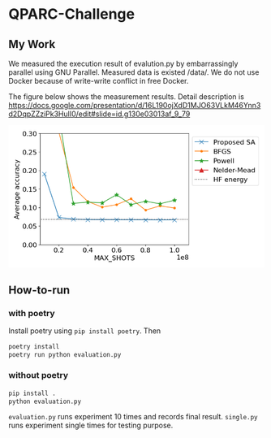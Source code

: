 # QPARC-Challenge

## My Work
We measured the execution result of evalution.py by embarrassingly parallel using GNU Parallel. Measured data is existed /data/. We do not use Docker because of write-write conflict in free Docker.

The figure below shows the measurement results.
Detail description is https://docs.google.com/presentation/d/16L190ojXdD1MJO63VLkM46Ynn3d2DqpZZziPk3HulI0/edit#slide=id.g130e03013af_9_79

![](analysis/energy_zoom.png)

## How-to-run

### with poetry
Install poetry using `pip install poetry`.
Then
```
poetry install
poetry run python evaluation.py
```

### without poetry

```
pip install .
python evaluation.py
```

`evaluation.py` runs experiment 10 times and records final result.
`single.py` runs experiment single times for testing purpose.
